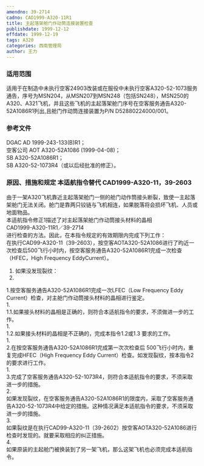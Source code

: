 ```yaml
---
amendno: 39-2714  
cadno: CAD1999-A320-11R1  
title: 主起落架舱门作动筒连接装置检查  
publishdate: 1999-12-12  
effdate: 1999-12-19  
tags: A320  
categories: 西南管理局  
author: 王力  
---
```

  
### 适用范围  
适用于在制造中未执行空客24903改装或在服役中未执行空客A320-52-1073服务通告，序号为MSN204，从MSN207到MSN248（包括SN248），MSN250的A320、A321飞机，并且这些飞机的主起落架舱门序号在空客服务通告A320-52A1086R1列出,且舱门作动筒连接装置为P/N D52880224000/001。  
  
<!--more-->  
### 参考文件  
DGAC AD 1999-243-133(B)R1；  
空客公司 AOT A320-52A1086 (1999-04-08)；  
 SB A320-52A1086R1；  
 SB A320-52-1073R4（或以后经批准的修正）。  
  
### 原因、措施和规定 本适航指令替代 CAD1999-A320-11，39-2603  
由于一架A320飞机靠近主起落架舱门一侧的舱门动作筒接头断裂，致使一主起落架舱门无法关闭。舱门是靠两只铰链与飞机相连，如果脱落将会损坏飞机、人员或地面物品。  
本适航指令修正1描述了对主起落架舱门作动筒接头材料的晶相  
  CAD1999-A320-11R1／39-2714  
进行检查的方法。因此，在本指令规定的有效期限内完成下列工作：  
在执行CAD99-A320-11（39-2603），按空客AOTA320-52A1086进行了昀近一次检查后500飞行小时内，按空客服务通告A320-52A1086R1完成一次检查（HFEC，High Frequency EddyCurrent）。  
1. 如果没发现裂纹：  
1.  
1.按空客服务通告A320-52A1086R1完成一次LFEC（Low Frequency Eddy Current）检查，对主舱门作动筒接头材料的晶相进行鉴定。  
1.  
1.1.如果接头材料的晶相是正确的，则符合本适航指令的要求，不须做进一步的工作。  
1.  
1.2.如果接头材料的晶相是不正确的，完成本指令1.2或1.3 要求的工作。  
1.  
2.在按空客服务通告A320-52A1086R1完成第一次次检查后 500飞行小时内，重复完成HFEC（High Frequency Eddy Current）检查。如发现裂纹，按本指令2 的要求进行工作。  
1.  
3.完成了空客服务通告A320-52-1073R4，则符合本适航指令的要求，不须采取进一步的措施。  
2.  
如果发现裂纹，在空客服务通告A320-52A1086R1的限度内，采取了空客服务通告A320-52-1073R4中给定的措施。这种情况满足本适航指令的要求，不须采取进一步的措施。  
3.  
如果裂纹是在执行CAD99-A320-11（39-2602）按空客AOTA320-52A1086进行检查时发现的。就要采取相应的纠正措施。  
4.  
如果原装的主起舱门被换装到了另一架飞机，那么这架飞机也必须完成本适航指令。  
  

